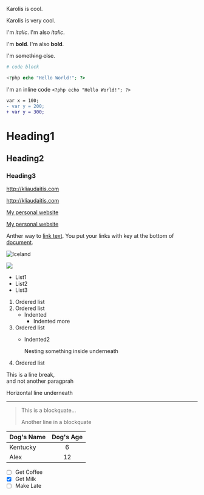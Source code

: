 Karolis is cool.

Karolis is very cool.

I'm *italic*. I'm also _italic_.

I'm **bold**. I'm also __bold__.

I'm ~~something else~~.

```php
# code block

<?php echo "Hello World!"; ?>
```

I'm an inline code `<?php echo "Hello World!"; ?>`

```diff
var x = 100;
- var y = 200;
+ var y = 300;
```

# Heading1

## Heading2

### Heading3

http://kliaudaitis.com

<http://kliaudaitis.com>

[My personal website](http://kliaudaitis.com)

[My personal website](http://kliaudaitis.com "It's coming soon...")

Anther way to [link text][1]. You put your links with key at the bottom of [document][hack].

![Iceland](https://www.worldtravelguide.net/wp-content/uploads/2017/04/Think-Iceland-Country-471997384-SimonDannhauer-copy.jpg "Beautiful Iceland Landscape")

[![](https://travelbetweenthepages.files.wordpress.com/2017/04/iceland-highland.jpg)](https://travelbetweenthepages.files.wordpress.com/2017/04/iceland-highland.jpg "Clickable Photo, to see a larger version")

* List1
* List2
* List3

1. Ordered list
1. Ordered list
    * Indented
        * Indented more
1. Ordered list
    * Indented2

        Nesting something inside underneath
1. Ordered list

This is a line break,<br>
and not another paragprah

Horizontal line underneath

---

> This is a blockquate...
>
> Another line in a blockquate

|Dog's Name| Dog's Age|
|:---------|:--------:|
|Kentucky|6|
|Alex|12|

* [ ] Get Coffee
* [x] Get Milk
* [ ] Make Late

[1]: http://kliaudaitis.com
[hack]: http://hackeryou.com
